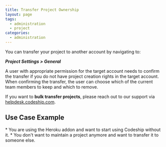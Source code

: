 ```yaml
---
title: Transfer Project Ownership
layout: page
tags:
  - administration
  - project
categories:
  - administration
---
```

You can transfer your project to another account by navigating to:

***Project Settings > General***

A user with appropriate permission for the target account needs to confirm the transfer if you do not have project creation rights in the target account. When confirming the transfer, the user can choose which of the current team members to keep and which to remove.

If you want to **bulk transfer projects**, please reach out to our support via <a href="https://helpdesk.codeship.com">helpdesk.codeship.com</a>.

<h2>Use Case Example</h2>
* You are using the Heroku addon and want to start using Codeship without it.
* You don't want to maintain a project anymore and want to transfer it to someone else.
